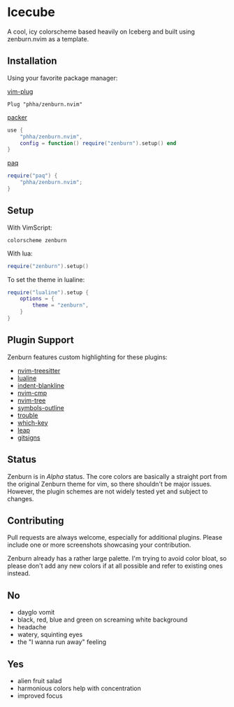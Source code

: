 Icecube
=======

A cool, icy colorscheme based heavily on Iceberg and built using zenburn.nvim as a template.

Installation
------------

Using your favorite package manager:

[vim-plug](https://github.com/junegunn/vim-plug)

```vim
Plug "phha/zenburn.nvim"
```

[packer](https://github.com/wbthomason/packer.nvim)

```lua
use {
    "phha/zenburn.nvim",
    config = function() require("zenburn").setup() end
}
```

[paq](https://github.com/savq/paq-nvim)

```lua
require("paq") {
    "phha/zenburn.nvim";
}
```

Setup
-----

With VimScript:

```vim
colorscheme zenburn
```

With lua:

```lua
require("zenburn").setup()
```

To set the theme in lualine:

```lua
require("lualine").setup {
    options = {
        theme = "zenburn",
    }
}
```

Plugin Support
--------------

Zenburn features custom highlighting for these plugins:

* [nvim-treesitter](https://github.com/nvim-treesitter/nvim-treesitter)
* [lualine](https://github.com/nvim-lualine/lualine.nvim)
* [indent-blankline](https://github.com/lukas-reineke/indent-blankline.nvim)
* [nvim-cmp](https://github.com/hrsh7th/nvim-cmp)
* [nvim-tree](https://github.com/kyazdani42/nvim-tree.lua)
* [symbols-outline](https://github.com/simrat39/symbols-outline.nvim)
* [trouble](https://github.com/folke/trouble.nvim)
* [which-key](https://github.com/folke/which-key.nvim)
* [leap](https://github.com/ggandor/leap.nvim)
* [gitsigns](https://github.com/lewis6991/gitsigns.nvim)

Status
------

Zenburn is in *Alpha* status. The core colors are basically a straight port
from the original Zenburn theme for vim, so there shouldn't be major issues.
However, the plugin schemes are not widely tested yet and subject to changes.

Contributing
------------

Pull requests are always welcome, especially for additional plugins. Please
include one or more screenshots showcasing your contribution.

Zenburn already has a rather large palette. I'm trying to avoid color bloat,
so please don't add any new colors if at all possible and refer to existing
ones instead.

No
--
* dayglo vomit
* black, red, blue and green on screaming white background
* headache
* watery, squinting eyes
* the "I wanna run away" feeling

Yes
---
* alien fruit salad
* harmonious colors help with concentration
* improved focus
